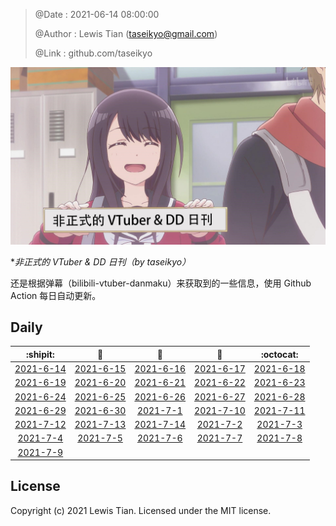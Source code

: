 > @Date    : 2021-06-14 08:00:00
>
> @Author  : Lewis Tian (taseikyo@gmail.com)
>
> @Link    : github.com/taseikyo

![](../images/daily.jpg)

\**非正式的 VTuber & DD 日刊（by taseikyo）*

还是根据弹幕（bilibili-vtuber-danmaku）来获取到的一些信息，使用 Github Action 每日自动更新。

## Daily

|            :shipit:            |        :jack_o_lantern:        |             :beer:             |           :fish_cake:          |            :octocat:           |
|:------------------------------:|:------------------------------:|:------------------------------:|:------------------------------:|:------------------------------:|
| [2021-6-14](docs/2021-6-14.md) | [2021-6-15](docs/2021-6-15.md) | [2021-6-16](docs/2021-6-16.md) | [2021-6-17](docs/2021-6-17.md) | [2021-6-18](docs/2021-6-18.md) |
| [2021-6-19](docs/2021-6-19.md) | [2021-6-20](docs/2021-6-20.md) | [2021-6-21](docs/2021-6-21.md) | [2021-6-22](docs/2021-6-22.md) | [2021-6-23](docs/2021-6-23.md) |
| [2021-6-24](docs/2021-6-24.md) | [2021-6-25](docs/2021-6-25.md) | [2021-6-26](docs/2021-6-26.md) | [2021-6-27](docs/2021-6-27.md) | [2021-6-28](docs/2021-6-28.md) |
| [2021-6-29](docs/2021-6-29.md) | [2021-6-30](docs/2021-6-30.md) | [2021-7-1](docs/2021-7-1.md) | [2021-7-10](docs/2021-7-10.md) | [2021-7-11](docs/2021-7-11.md) |
| [2021-7-12](docs/2021-7-12.md) | [2021-7-13](docs/2021-7-13.md) | [2021-7-14](docs/2021-7-14.md) | [2021-7-2](docs/2021-7-2.md) | [2021-7-3](docs/2021-7-3.md) |
| [2021-7-4](docs/2021-7-4.md) | [2021-7-5](docs/2021-7-5.md) | [2021-7-6](docs/2021-7-6.md) | [2021-7-7](docs/2021-7-7.md) | [2021-7-8](docs/2021-7-8.md) |
| [2021-7-9](docs/2021-7-9.md) | | | | | |

## License

Copyright (c) 2021 Lewis Tian. Licensed under the MIT license.

